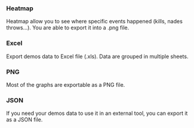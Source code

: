 ### Heatmap

Heatmap allow you to see where specific events happened (kills, nades throws...). You are able to export it into a .png file.

### Excel

Export demos data to Excel file (.xls). Data are grouped in multiple sheets.

### PNG

Most of the graphs are exportable as a PNG file.

### JSON

If you need your demos data to use it in an external tool, you can export it as a JSON file.
